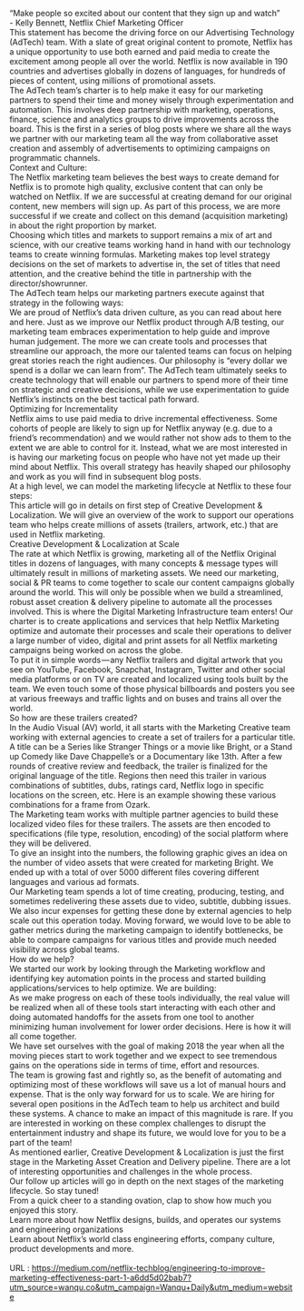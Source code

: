   “Make people so excited about our content that they sign up and watch” <br/>   - Kelly Bennett, Netflix Chief Marketing Officer <br/>   This statement has become the driving force on our Advertising Technology (AdTech) team. With a slate of great original content to promote, Netflix has a unique opportunity to use both earned and paid media to create the excitement among people all over the world. Netflix is now available in 190 countries and advertises globally in dozens of languages, for hundreds of pieces of content, using millions of promotional assets. <br/>   The AdTech team’s charter is to help make it easy for our marketing partners to spend their time and money wisely through experimentation and automation. This involves deep partnership with marketing, operations, finance, science and analytics groups to drive improvements across the board. This is the first in a series of blog posts where we share all the ways we partner with our marketing team all the way from collaborative asset creation and assembly of advertisements to optimizing campaigns on programmatic channels. <br/>   Context and Culture: <br/>   The Netflix marketing team believes the best ways to create demand for Netflix is to promote high quality, exclusive content that can only be watched on Netflix. If we are successful at creating demand for our original content, new members will sign up. As part of this process, we are more successful if we create and collect on this demand (acquisition marketing) in about the right proportion by market. <br/>   Choosing which titles and markets to support remains a mix of art and science, with our creative teams working hand in hand with our technology teams to create winning formulas. Marketing makes top level strategy decisions on the set of markets to advertise in, the set of titles that need attention, and the creative behind the title in partnership with the director/showrunner. <br/>   The AdTech team helps our marketing partners execute against that strategy in the following ways: <br/>   We are proud of Netflix’s data driven culture, as you can read about here and here. Just as we improve our Netflix product through A/B testing, our marketing team embraces experimentation to help guide and improve human judgement. The more we can create tools and processes that streamline our approach, the more our talented teams can focus on helping great stories reach the right audiences. Our philosophy is “every dollar we spend is a dollar we can learn from”. The AdTech team ultimately seeks to create technology that will enable our partners to spend more of their time on strategic and creative decisions, while we use experimentation to guide Netflix’s instincts on the best tactical path forward. <br/>   Optimizing for Incrementality <br/>   Netflix aims to use paid media to drive incremental effectiveness. Some cohorts of people are likely to sign up for Netflix anyway (e.g. due to a friend’s recommendation) and we would rather not show ads to them to the extent we are able to control for it. Instead, what we are most interested in is having our marketing focus on people who have not yet made up their mind about Netflix. This overall strategy has heavily shaped our philosophy and work as you will find in subsequent blog posts. <br/>   At a high level, we can model the marketing lifecycle at Netflix to these four steps: <br/>   This article will go in details on first step of Creative Development & Localization. We will give an overview of the work to support our operations team who helps create millions of assets (trailers, artwork, etc.) that are used in Netflix marketing. <br/>   Creative Development & Localization at Scale <br/>   The rate at which Netflix is growing, marketing all of the Netflix Original titles in dozens of languages, with many concepts & message types will ultimately result in millions of marketing assets. We need our marketing, social & PR teams to come together to scale our content campaigns globally around the world. This will only be possible when we build a streamlined, robust asset creation & delivery pipeline to automate all the processes involved. This is where the Digital Marketing Infrastructure team enters! Our charter is to create applications and services that help Netflix Marketing optimize and automate their processes and scale their operations to deliver a large number of video, digital and print assets for all Netflix marketing campaigns being worked on across the globe. <br/>   To put it in simple words — any Netflix trailers and digital artwork that you see on YouTube, Facebook, Snapchat, Instagram, Twitter and other social media platforms or on TV are created and localized using tools built by the team. We even touch some of those physical billboards and posters you see at various freeways and traffic lights and on buses and trains all over the world. <br/>   So how are these trailers created? <br/>   In the Audio Visual (AV) world, it all starts with the Marketing Creative team working with external agencies to create a set of trailers for a particular title. A title can be a Series like Stranger Things or a movie like Bright, or a Stand up Comedy like Dave Chappelle’s or a Documentary like 13th. After a few rounds of creative review and feedback, the trailer is finalized for the original language of the title. Regions then need this trailer in various combinations of subtitles, dubs, ratings card, Netflix logo in specific locations on the screen, etc. Here is an example showing these various combinations for a frame from Ozark. <br/>   The Marketing team works with multiple partner agencies to build these localized video files for these trailers. The assets are then encoded to specifications (file type, resolution, encoding) of the social platform where they will be delivered. <br/>   To give an insight into the numbers, the following graphic gives an idea on the number of video assets that were created for marketing Bright. We ended up with a total of over 5000 different files covering different languages and various ad formats. <br/>   Our Marketing team spends a lot of time creating, producing, testing, and sometimes redelivering these assets due to video, subtitle, dubbing issues. We also incur expenses for getting these done by external agencies to help scale out this operation today. Moving forward, we would love to be able to gather metrics during the marketing campaign to identify bottlenecks, be able to compare campaigns for various titles and provide much needed visibility across global teams. <br/>   How do we help? <br/>   We started our work by looking through the Marketing workflow and identifying key automation points in the process and started building applications/services to help optimize. We are building: <br/>   As we make progress on each of these tools individually, the real value will be realized when all of these tools start interacting with each other and doing automated handoffs for the assets from one tool to another minimizing human involvement for lower order decisions. Here is how it will all come together. <br/>   We have set ourselves with the goal of making 2018 the year when all the moving pieces start to work together and we expect to see tremendous gains on the operations side in terms of time, effort and resources. <br/>   The team is growing fast and rightly so, as the benefit of automating and optimizing most of these workflows will save us a lot of manual hours and expense. That is the only way forward for us to scale. We are hiring for several open positions in the AdTech team to help us architect and build these systems. A chance to make an impact of this magnitude is rare. If you are interested in working on these complex challenges to disrupt the entertainment industry and shape its future, we would love for you to be a part of the team! <br/>   As mentioned earlier, Creative Development & Localization is just the first stage in the Marketing Asset Creation and Delivery pipeline. There are a lot of interesting opportunities and challenges in the whole process. <br/>   Our follow up articles will go in depth on the next stages of the marketing lifecycle. So stay tuned! <br/>   From a quick cheer to a standing ovation, clap to show how much you enjoyed this story. <br/>   Learn more about how Netflix designs, builds, and operates our systems and engineering organizations <br/>   Learn about Netflix’s world class engineering efforts, company culture, product developments and more. <br/>  
 URL : https://medium.com/netflix-techblog/engineering-to-improve-marketing-effectiveness-part-1-a6dd5d02bab7?utm_source=wanqu.co&utm_campaign=Wanqu+Daily&utm_medium=website